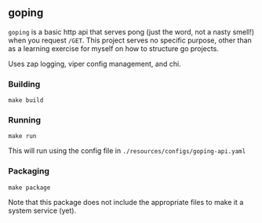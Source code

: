 ## goping

`goping` is a basic http api that serves pong (just the word, not a nasty smell!) when you request `/GET`. This project serves no specific purpose, other than as a learning exercise for myself on how to structure go projects.

Uses zap logging, viper config management, and chi.

### Building

`make build`

### Running

`make run`

This will run using the config file in `./resources/configs/goping-api.yaml`

### Packaging

`make package`

Note that this package does not include the appropriate files to make it a system service (yet).
